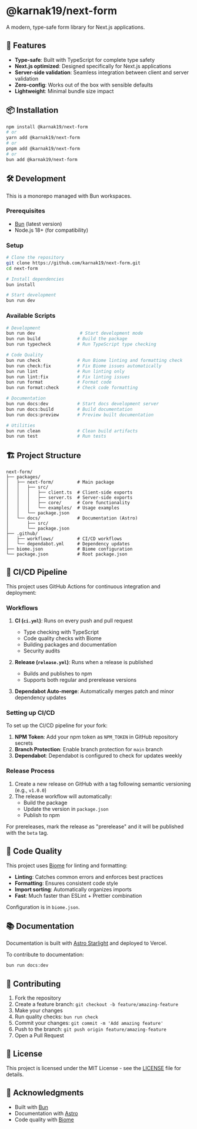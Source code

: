 # @karnak19/next-form

A modern, type-safe form library for Next.js applications.

## 🚀 Features

- **Type-safe**: Built with TypeScript for complete type safety
- **Next.js optimized**: Designed specifically for Next.js applications
- **Server-side validation**: Seamless integration between client and server validation
- **Zero-config**: Works out of the box with sensible defaults
- **Lightweight**: Minimal bundle size impact

## 📦 Installation

```bash
npm install @karnak19/next-form
# or
yarn add @karnak19/next-form
# or
pnpm add @karnak19/next-form
# or
bun add @karnak19/next-form
```

## 🛠️ Development

This is a monorepo managed with Bun workspaces.

### Prerequisites

- [Bun](https://bun.sh/) (latest version)
- Node.js 18+ (for compatibility)

### Setup

```bash
# Clone the repository
git clone https://github.com/karnak19/next-form.git
cd next-form

# Install dependencies
bun install

# Start development
bun run dev
```

### Available Scripts

```bash
# Development
bun run dev                 # Start development mode
bun run build              # Build the package
bun run typecheck          # Run TypeScript type checking

# Code Quality
bun run check              # Run Biome linting and formatting check
bun run check:fix          # Fix Biome issues automatically
bun run lint               # Run linting only
bun run lint:fix           # Fix linting issues
bun run format             # Format code
bun run format:check       # Check code formatting

# Documentation
bun run docs:dev           # Start docs development server
bun run docs:build         # Build documentation
bun run docs:preview       # Preview built documentation

# Utilities
bun run clean              # Clean build artifacts
bun run test               # Run tests
```

## 🏗️ Project Structure

```
next-form/
├── packages/
│   ├── next-form/         # Main package
│   │   ├── src/
│   │   │   ├── client.ts  # Client-side exports
│   │   │   ├── server.ts  # Server-side exports
│   │   │   ├── core/      # Core functionality
│   │   │   └── examples/  # Usage examples
│   │   └── package.json
│   └── docs/              # Documentation (Astro)
│       ├── src/
│       └── package.json
├── .github/
│   ├── workflows/         # CI/CD workflows
│   └── dependabot.yml     # Dependency updates
├── biome.json             # Biome configuration
└── package.json           # Root package.json
```

## 🔄 CI/CD Pipeline

This project uses GitHub Actions for continuous integration and deployment:

### Workflows

1. **CI (`ci.yml`)**: Runs on every push and pull request

   - Type checking with TypeScript
   - Code quality checks with Biome
   - Building packages and documentation
   - Security audits

2. **Release (`release.yml`)**: Runs when a release is published

   - Builds and publishes to npm
   - Supports both regular and prerelease versions

3. **Dependabot Auto-merge**: Automatically merges patch and minor dependency updates

### Setting up CI/CD

To set up the CI/CD pipeline for your fork:

1. **NPM Token**: Add your npm token as `NPM_TOKEN` in GitHub repository secrets
2. **Branch Protection**: Enable branch protection for `main` branch
3. **Dependabot**: Dependabot is configured to check for updates weekly

### Release Process

1. Create a new release on GitHub with a tag following semantic versioning (e.g., `v1.0.0`)
2. The release workflow will automatically:
   - Build the package
   - Update the version in `package.json`
   - Publish to npm

For prereleases, mark the release as "prerelease" and it will be published with the `beta` tag.

## 🧪 Code Quality

This project uses [Biome](https://biomejs.dev/) for linting and formatting:

- **Linting**: Catches common errors and enforces best practices
- **Formatting**: Ensures consistent code style
- **Import sorting**: Automatically organizes imports
- **Fast**: Much faster than ESLint + Prettier combination

Configuration is in `biome.json`.

## 📚 Documentation

Documentation is built with [Astro Starlight](https://starlight.astro.build/) and deployed to Vercel.

To contribute to documentation:

```bash
bun run docs:dev
```

## 🤝 Contributing

1. Fork the repository
2. Create a feature branch: `git checkout -b feature/amazing-feature`
3. Make your changes
4. Run quality checks: `bun run check`
5. Commit your changes: `git commit -m 'Add amazing feature'`
6. Push to the branch: `git push origin feature/amazing-feature`
7. Open a Pull Request

## 📄 License

This project is licensed under the MIT License - see the [LICENSE](LICENSE) file for details.

## 🙏 Acknowledgments

- Built with [Bun](https://bun.sh/)
- Documentation with [Astro](https://astro.build/)
- Code quality with [Biome](https://biomejs.dev/)
